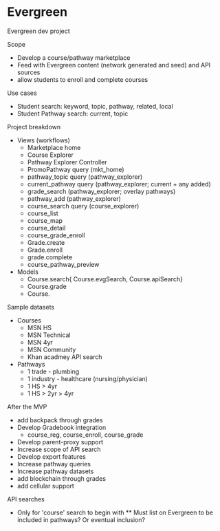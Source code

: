 # Evergreen
Evergreen dev project

Scope
* Develop a course/pathway marketplace
* Feed with Evergreen content (network generated and seed) and API sources
* allow students to enroll and complete courses 


Use cases
* Student search: keyword, topic, pathway, related, local
* Student Pathway search: current, topic

Project breakdown
* Views (workflows)
  * Marketplace home
  * Course Explorer
  * Pathway Explorer
Controller
  * PromoPathway query (mkt_home)
  * pathway_topic query (pathway_explorer)
  * current_pathway query (pathway_explorer; current + any added)
  * grade_search (pathway_explorer; overlay pathways)
  * pathway_add (pathway_explorer)
  * course_search query (course_explorer)
  * course_list
  * course_map
  * course_detail
  * course_grade_enroll
  * Grade.create
  * Grade.enroll
  * grade.complete
  * course_pathway_preview
* Models
  * Course.search{ Course.evgSearch, Course.apiSearch}
  * Course.grade
  * Course.


Sample datasets
* Courses
  * MSN HS
  * MSN Technical
  * MSN 4yr
  * MSN Community
  * Khan acadmey API search
* Pathways
  * 1 trade - plumbing
  * 1 industry - healthcare (nursing/physician)
  * 1 HS > 4yr
  * 1 HS > 2yr > 4yr



After the MVP
* add backpack through grades
* Develop Gradebook integration
  * course_reg, course_enroll, course_grade
* Develop parent-proxy support
* Increase scope of API search
* Develop export features
* Increase pathway queries
* Increase pathway datasets
* add blockchain through grades
* add cellular support


API searches
* Only for 'course' search to begin with
** Must list on Evergreen to be included in pathways? Or eventual inclusion?
